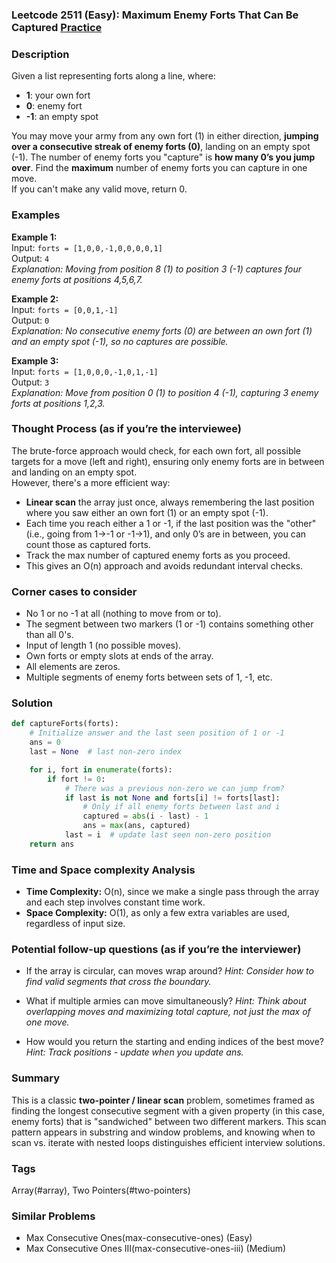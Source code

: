 ### Leetcode 2511 (Easy): Maximum Enemy Forts That Can Be Captured [Practice](https://leetcode.com/problems/maximum-enemy-forts-that-can-be-captured)

### Description  
Given a list representing forts along a line, where:
- **1**: your own fort
- **0**: enemy fort
- **-1**: an empty spot

You may move your army from any own fort (1) in either direction, **jumping over a consecutive streak of enemy forts (0)**, landing on an empty spot (-1). The number of enemy forts you "capture" is **how many 0’s you jump over**. Find the **maximum** number of enemy forts you can capture in one move.  
If you can't make any valid move, return 0.

### Examples  

**Example 1:**  
Input: `forts = [1,0,0,-1,0,0,0,0,1]`  
Output: `4`  
*Explanation: Moving from position 8 (1) to position 3 (-1) captures four enemy forts at positions 4,5,6,7.*

**Example 2:**  
Input: `forts = [0,0,1,-1]`  
Output: `0`  
*Explanation: No consecutive enemy forts (0) are between an own fort (1) and an empty spot (-1), so no captures are possible.*

**Example 3:**  
Input: `forts = [1,0,0,0,-1,0,1,-1]`  
Output: `3`  
*Explanation: Move from position 0 (1) to position 4 (-1), capturing 3 enemy forts at positions 1,2,3.*

### Thought Process (as if you’re the interviewee)  
The brute-force approach would check, for each own fort, all possible targets for a move (left and right), ensuring only enemy forts are in between and landing on an empty spot.  
However, there's a more efficient way:
- **Linear scan** the array just once, always remembering the last position where you saw either an own fort (1) or an empty spot (-1).
- Each time you reach either a 1 or -1, if the last position was the "other" (i.e., going from 1→-1 or -1→1), and only 0’s are in between, you can count those as captured forts.
- Track the max number of captured enemy forts as you proceed.
- This gives an O(n) approach and avoids redundant interval checks.

### Corner cases to consider  
- No 1 or no -1 at all (nothing to move from or to).
- The segment between two markers (1 or -1) contains something other than all 0's.
- Input of length 1 (no possible moves).
- Own forts or empty slots at ends of the array.
- All elements are zeros.
- Multiple segments of enemy forts between sets of 1, -1, etc.

### Solution

```python
def captureForts(forts):
    # Initialize answer and the last seen position of 1 or -1
    ans = 0
    last = None  # last non-zero index

    for i, fort in enumerate(forts):
        if fort != 0:
            # There was a previous non-zero we can jump from?
            if last is not None and forts[i] != forts[last]:
                # Only if all enemy forts between last and i
                captured = abs(i - last) - 1
                ans = max(ans, captured)
            last = i  # update last seen non-zero position
    return ans
```

### Time and Space complexity Analysis  

- **Time Complexity:** O(n), since we make a single pass through the array and each step involves constant time work.
- **Space Complexity:** O(1), as only a few extra variables are used, regardless of input size.

### Potential follow-up questions (as if you’re the interviewer)  

- If the array is circular, can moves wrap around?
  *Hint: Consider how to find valid segments that cross the boundary.*

- What if multiple armies can move simultaneously? 
  *Hint: Think about overlapping moves and maximizing total capture, not just the max of one move.*

- How would you return the starting and ending indices of the best move?
  *Hint: Track positions - update when you update ans.*

### Summary
This is a classic **two-pointer / linear scan** problem, sometimes framed as finding the longest consecutive segment with a given property (in this case, enemy forts) that is "sandwiched" between two different markers. This scan pattern appears in substring and window problems, and knowing when to scan vs. iterate with nested loops distinguishes efficient interview solutions.

### Tags
Array(#array), Two Pointers(#two-pointers)

### Similar Problems
- Max Consecutive Ones(max-consecutive-ones) (Easy)
- Max Consecutive Ones III(max-consecutive-ones-iii) (Medium)